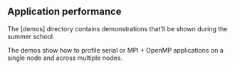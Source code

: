 ## Application performance

The [demos] directory contains demonstrations that'll be shown during the summer school.

The demos show how to profile serial or MPI + OpenMP applications on a single node and across multiple nodes.
